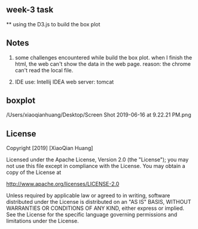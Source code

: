 ## week-3 task

** using the D3.js to build the box plot

## Notes

1. some challenges encountered while build the box plot.
  when I finish the html, the web can't show the data in the web page.
  reason: the chrome can't read the local file.

2. IDE use: 
Intellij IDEA 
web server: tomcat

## boxplot 
/Users/xiaoqianhuang/Desktop/Screen Shot 2019-06-16 at 9.22.21 PM.png

## License

Copyright [2019] [XiaoQian Huang]

Licensed under the Apache License, Version 2.0 (the "License");
you may not use this file except in compliance with the License.
You may obtain a copy of the License at

http://www.apache.org/licenses/LICENSE-2.0

Unless required by applicable law or agreed to in writing, software
distributed under the License is distributed on an "AS IS" BASIS,
WITHOUT WARRANTIES OR CONDITIONS OF ANY KIND, either express or implied.
See the License for the specific language governing permissions and
limitations under the License.

